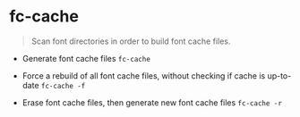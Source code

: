 # fc-cache
> Scan font directories in order to build font cache files.

- Generate font cache files
`fc-cache`

- Force a rebuild of all font cache files, without checking if cache is up-to-date
`fc-cache -f`

- Erase font cache files, then generate new font cache files
`fc-cache -r`

